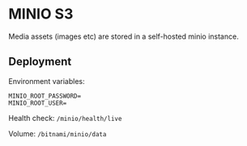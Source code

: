 # MINIO S3

Media assets (images etc) are stored in a self-hosted minio instance.

## Deployment

Environment variables:

```
MINIO_ROOT_PASSWORD=
MINIO_ROOT_USER=
```

Health check: `/minio/health/live`

Volume: `/bitnami/minio/data`
